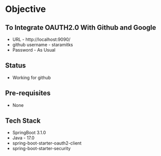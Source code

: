 # Objective
## To Integrate OAUTH2.0 With Github and Google
- URL - http://localhost:9090/
- github username - staramitks
- Password - As Usual

## Status 
 - Working for github

## Pre-requisites
- None

## Tech Stack
- SpringBoot 3.1.0
- Java - 17.0
- spring-boot-starter-oauth2-client
- spring-boot-starter-security
